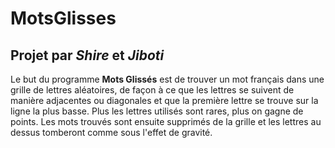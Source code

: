 # MotsGlisses
## Projet par _Shire_ et _Jiboti_
Le but du programme **Mots Glissés** est de trouver un mot français dans une grille de lettres aléatoires, de façon à ce que les lettres se suivent de manière adjacentes ou diagonales et que la première lettre se trouve sur la ligne la plus basse.
Plus les lettres utilisés sont rares, plus on gagne de points. Les mots trouvés sont ensuite supprimés de la grille et les lettres au dessus tomberont comme sous l'effet de gravité.
